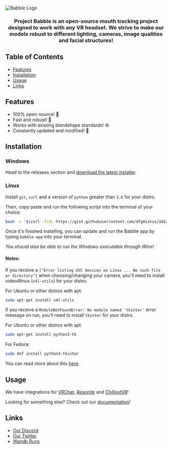 ![Babble Logo](https://github.com/SummerSigh/ProjectBabble/blob/SummerSigh-patch-4/Babble.png?raw=true)

<h3 align="center">
Project Babble is an open-source mouth tracking project designed to work with any VR headset. We strive to make our models robust to different lighting, cameras, image qualities and facial structures!
</h3>

## Table of Contents
- [Features](#features)
- [Installation](#installation)
- [Usage](#usage)
- [Links](#links)
  
## Features
- 100% open-source! 🌟
- Fast and robust! 🚀
- Works with existing blendshape standards! ⚙️
- Constantly updated and modified! 🔧

## Installation
### Windows
Head to the releases section and [download the latest installer](https://github.com/Project-Babble/ProjectBabble/releases/latest).

### Linux
Install `git`, `curl` and a version of `python` greater than `3.8` for your distro. 

Then, copy paste and run the following script into the terminal of your choice:

```bash
bash -c "$(curl -fsSL https://gist.githubusercontent.com/dfgHiatus/a92a3caae24c1bfab1c7544537a654c5/raw/928904dfacfc193233ba842d0d137ec5874beac7/project-babble-install.sh)"
```

Once it's finished installing, you can update and run the Babble app by typing `babble-app` into your terminal.

*You should also be able to run the Windows executable through Wine!*

#### Notes:
If you receive a `["Error listing UVC devices on Linux ... No such file or directory"]` when choosing/changing your camera, you'll need to install video4linux (`v4l-utils`) for your distro.

For Ubuntu or other distros with apt:
```bash
sudo apt-get install v4l-utils
```

If you receive a `ModuleNotFoundError: No module named 'tkinter'` error message on run, you'll need to install `tkinter` for your distro.

For Ubuntu or other distros with apt:
```bash
sudo apt-get install python3-tk
```
For Fedora:
```bash
sudo dnf install python3-tkinter
```

You can read more about this [here](https://stackoverflow.com/questions/25905540/importerror-no-module-named-tkinter).

## Usage 
We have integrations for [VRChat](https://docs.babble.diy/docs/software/integrations/vrc), [Resonite](https://docs.babble.diy/docs/software/integrations/resonite) and [ChilloutVR](https://docs.babble.diy/docs/software/integrations/chilloutVR)!

Looking for something else? Check out our [documentation](https://docs.babble.diy/)!

## Links
- [Our Discord](https://discord.gg/XAMZmjBktk)
- [Our Twitter](https://x.com/projectBabbleVR)
- [Wandb Runs](https://wandb.ai/summerai/ProjectBabble)